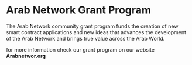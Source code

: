 # Arab Network Grant Program

The Arab Network community grant program funds the creation of new smart contract applications and new ideas that advances the development of the Arab Network and brings true value across the Arab World.

for more information check our grant program on our website **Arabnetwor.org**
